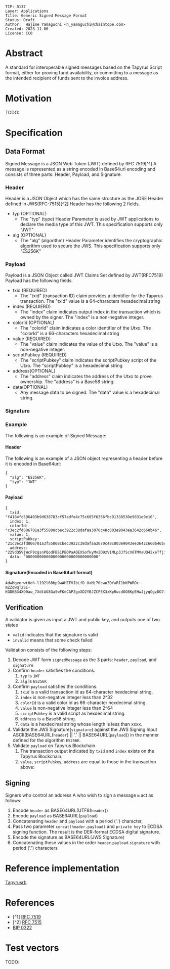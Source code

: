 ```
TIP: 0137
Layer: Applications
Title: Generic Signed Message Format
Status: Draft
Author:  Hajime Yamaguchi <h_yamaguchi@chaintope.com>
Created: 2023-11-06
License: CC0
```

# Abstract

A standard for interoperable signed messages based on the Tapyrus Script format, either for proving fund availability, or committing to a message as the intended recipient of funds sent to the invoice address.

# Motivation

TODO: 


# Specification

## Data Format

Signed Message is a JSON Web Token (JWT) defined by RFC 7519[^1]
A message is represented as a string encoded in Base64url encoding and consists of three parts: Header, Payload, and Signature.

### Header

Header is a JSON Object which has the same structure as the JOSE Header defined in JWS(RFC-7515)[^2]
Header has the following 2 fields.

* typ (OPTIONAL)
  * The "typ" (type) Header Parameter is used by JWT applications to declare the media type of this JWT. This specification supports only "JWT"
* alg (OPTIONAL)
  * The "alg" (algorithm) Header Parameter identifies the cryptographic algorithm used to secure the JWS. This specification supports only "ES256K"

### Payload

Payload is a JSON Object called JWT Claims Set defined by JWT(RFC7519)
Payload has the following fields.

* txid (REQUIRED)
  * The "txid" (transaction ID) claim provides a identifier for the Tapyrus transaction. The "txid" value is a 64-characters hexadecimal string
* index (REQUIERD)
  * The "index" claim indicates output index in the transaction which is owned by the signer. The "index" is a non-negative integer.
* colorId (OPTIONAL)
  * The "colorId" claim indicates a color identifier of the Utxo. The "colorId" is a 66-characters hexadecimal string
* value (REQUIRED)
  * The "value" claim indicates the value of the Utxo. The "value" is a non-negative integer.
* scriptPubkey (REQUIRED)
  * The "scriptPubkey" claim indicates the scriptPubkey script of the Utxo. The "scriptPubkey" is a hexadecimal string
* address(OPTIONAL)
  * The "address" claim indicates the address of the Utxo to prove ownership. The "address" is a Base58 string.
* data(OPTIONAL)
  * Any message data to be signed. The "data" value is a hexadecimal string.

### Signature

### Example

The following is an example of Signed Message:

#### Header

The following is an example of a JSON object representing a header before it is encoded in Base64url:

```
{
  "alg": "ES256K",
  "typ": "JWT"
}
```

#### Payload

```
{
  txid: "f4184fc596403b9d638783cf57adfe4c75c605f6356fbc91338530e9831e9e16",
  index: 1,
  colorId: "c3ec2fd806701a3f55808cbec3922c38dafaa3070c48c803e9043ee3642c660b46",
  value: 1,
  scriptPubkey: "21c3ec2fd806701a3f55808cbec3922c38dafaa3070c48c803e9043ee3642c660b46bc76a91446c2fbfbecc99a63148fa076de58cf29b0bcf0b088ac",
  address: "22VdQ5VjWcF9zgsnPQodFBS1PBQPaAQEXSofkyMv2D9zV1MLp3JfScV6TMVaUQ42xeTfjieWssAaefMd",
  data: "00000000000000000000000000000000"
}
```

#### Signature(Encoded in Base64url format)

```
AdwMgeerwtHoh-l192l60hp9wAHZFVJbLfD_UxMi70cwnZOYaRI1bKPWROc-mZZqwqT2SI-KGDKB34XO0aw_7XdtAG8GaSwFKdCAPZgoXD2YBJZCPEX3xKpRwcdOO8KpEHwJjyqOgzDO7iKvU8vcnwNrmxYbSW9ERBXukOXolLzeO_Jn
```

## Verification

A validator is given as input a JWT and public key, and outputs one of two states

* `valid` indicates that the signature is valid
* `invalid` means that some check failed

Validation consists of the following steps:

  1. Decode JWT form `signedMessage` as the 3 parts: `header`, `payload`, and `signature`
  2. Confirm `header` satisfies the conditions.
       1. `typ` is `JWT`
       2. `alg` is `ES256K`
  3. Confirm `payload` satisfies the conditions.
        1. `txid` is a valid transaction id as 64-character hexdecimal string.
        2. `index` is non-negative integer less than 2^32
        3. `colorId` is a valid color id as 66-character hexdecimal string.
        4. `value` is non-negative integer less than 2^64
        5. `scriptPubkey` is a valid script as hexdecimal string.
        6. `address` is a Base58 string.
        7. `data` is a hexdecimal string whose length is less than xxxx.
  4. Validate the JWS Signature(`signature`) against the JWS Signing Input ASCII(BASE64URL(`header`) || '.' || BASE64URL(`payload`)) in the manner defined for the algorithm `ES256K`.
  5. Validate `payload` on Tapyrus Blockchain
     1. The transaction output indicated by `txid` and `index` exists on the Tapyrus Blockchain.
     2. `value`, `scriptPubkey`, `address` are equal to those in the transaction above:

## Signing

Signers who control an address A who wish to sign a message `m` act as follows:

  1. Encode `header` as BASE64URL(UTF8(`header`))
  2. Encode `payload` as BASE64URL(`payload`)
  3. Concatenating `header` and `payload` with a period ('.') character, 
  4. Pass two parameter `concat(header.payload)` and `private key` to ECDSA signing function. The result is the DER-format ECDSA digital signature.
  5. Encode the signature as BASE64URL(JWS Signature)
  6. Concatenating these values in the order `header`.`payload`.`signature` with period ('.') characters

# Reference implementation

[Tapyrusrb](https://github.com/chaintope/tapyrusrb)

# References

- [^1] [RFC 7519](https://datatracker.ietf.org/doc/html/rfc7519)
- [^2] [RFC 7515](https://datatracker.ietf.org/doc/html/rfc7515)
- [BIP 0322](https://github.com/bitcoin/bips/blob/master/bip-0322.mediawiki)

# Test vectors

TODO: 
